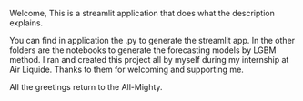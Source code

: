 Welcome, 
This is a streamlit application that does what the description explains.

You can find in application the .py to generate the streamlit app. In the other folders are the notebooks to generate the forecasting models by LGBM method.
I ran and created this project all by myself during my internship at Air Liquide. Thanks to them for welcoming and supporting me.

All the greetings return to the All-Mighty. 
